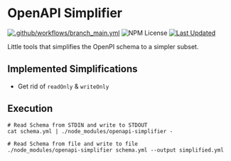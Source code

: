 # OpenAPI Simplifier

[![.github/workflows/branch_main.yml](https://github.com/jshmrtn/openapi-simplifier/actions/workflows/branch_main.yml/badge.svg)](https://github.com/jshmrtn/openapi-simplifier/actions/workflows/branch_main.yml)
![NPM License](https://img.shields.io/npm/l/@jshmrtn/openapi-simplifier)
[![Last Updated](https://img.shields.io/github/last-commit/jshmrtn/openapi-simplifier.svg)](https://github.com/jshmrtn/openapi-simplifier/commits/main)


Little tools that simplifies the OpenPI schema to a simpler subset.

## Implemented Simplifications

- Get rid of `readOnly` & `writeOnly`

## Execution

```console
# Read Schema from STDIN and write to STDOUT
cat schema.yml | ./node_modules/openapi-simplifier -

# Read Schema from file and write to file
./node_modules/openapi-simplifier schema.yml --output simplified.yml
```
